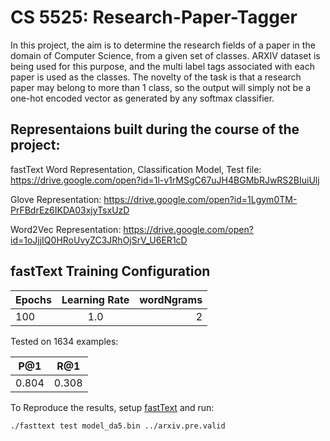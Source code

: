 # CS 5525: Research-Paper-Tagger
In this project, the aim is to determine the research fields of a
paper in the domain of Computer Science, from a given set of
classes. ARXIV dataset is being used for this purpose, and the multi label tags
associated with each paper is used as the classes. The novelty of
the task is that a research paper may belong to more than 1 class, so
the output will simply not be a one-hot encoded vector as generated
by any softmax classifier.
## Representaions built during the course of the project:
fastText Word Representation, Classification Model, Test file: https://drive.google.com/open?id=1l-v1rMSgC67uJH4BGMbRJwRS2BIuiUlj

Glove Representation: https://drive.google.com/open?id=1Lgym0TM-PrFBdrEz6IKDA03xjyTsxUzD

Word2Vec Representation: https://drive.google.com/open?id=1oJjjIQ0HRoUvyZC3JRhOjSrV_U6ER1cD 


## fastText Training Configuration
| Epochs        | Learning Rate | wordNgrams  |
| ------------- |:-------------:| -----------:|
| 100           | 1.0           | 2           |

Tested on 1634 examples:


| P@1        | R@1 |
| ---------- |:---:|
| 0.804      | 0.308|

To Reproduce the results, setup [fastText](https://fasttext.cc/docs/en/support.html) and run:

`./fasttext test model_da5.bin ../arxiv.pre.valid`
